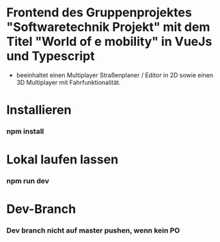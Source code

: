 # Frontend des Gruppenprojektes "Softwaretechnik Projekt" mit dem Titel "World of e mobility" in VueJs und Typescript
* beeinhaltet einen Multiplayer Straßenplaner / Editor in 2D sowie einen 3D Multiplayer mit Fahrfunktionalität.

# Installieren

### npm install

# Lokal laufen lassen

### npm run dev

# Dev-Branch

### Dev branch nicht auf master pushen, wenn kein PO
